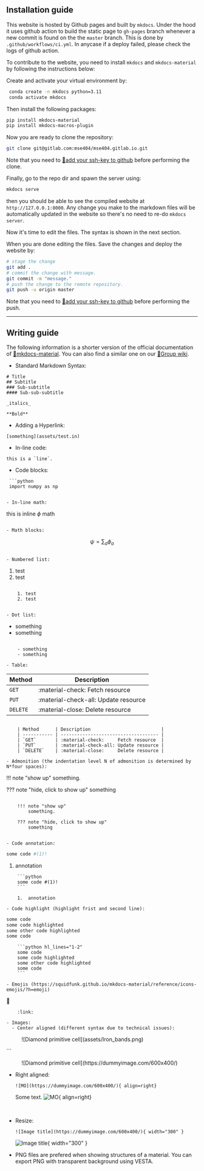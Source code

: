 ## Installation guide

This website is hosted by Github pages and built by `mkdocs`. Under the hood it
uses github action to build the static page to `gh-pages` branch whenever a
new commit is found on the the `master` branch. This is done by
`.github/workflows/ci.yml`. In anycase if a deploy failed, please check the logs
of github action.

To contribute to the website, you need to install `mkdocs` and
`mkdocs-material` by following the instructions below:

Create and activate your virtual environment by:

```bash
 conda create -n mkdocs python=3.11
 conda activate mkdocs
```

Then install the following packages:
```bash
pip install mkdocs-material
pip install mkdocs-macros-plugin
```

Now you are ready to clone the repository:
```bash
git clone git@gitlab.com:mse404/mse404.gitlab.io.git
```
Note that you need to [:link:add your ssh-key to github](https://docs.github.com/en/authentication/connecting-to-github-with-ssh/adding-a-new-ssh-key-to-your-github-account)
before performing the clone.

Finally, go to the repo dir and spawn the server using:
```bash
mkdocs serve
```
then you should be able to see the compiled website at `http://127.0.0.1:8000`. 
Any change you make to the markdown files will be automatically updated in the
website so there's no need to re-do `mkdocs server`.

Now it's time to edit the files. The syntax is shown in the next section.

When you are done editing the files. Save the changes and deploy the website by:
```bash
# stage the change
git add .
# commit the change with message.
git commit -m "message."
# push the change to the remote repository.
git push -u origin master
```
Note that you need to [:link:add your ssh-key to github](https://docs.github.com/en/authentication/connecting-to-github-with-ssh/adding-a-new-ssh-key-to-your-github-account)
before performing the push.

------------------------------------------------------------------------------

## Writing guide

The following information is a shorter version of the official documentation of
[:link:mkdocs-material](https://squidfunk.github.io/mkdocs-material/). You can
also find a similar one on our [:link:Group wiki](https://friendly-broccoli-22e4d939.pages.github.io/contributing/writing_wikis/#writing-wikis-basics).

- Standard Markdown Syntax:

```
# Title
## Subtitle
### Sub-subtitle
#### Sub-sub-subtitle

_italics_

**Bold**
```

- Adding a Hyperlink:
```
[something](assets/test.in)
```

- In-line code:
```
this is a `line`.
```

- Code blocks:
```
 ```python
 import numpy as np
 ```
```

- In-line math:
```
this is inline $\phi$ math
```

- Math blocks:
```
$$
\psi = \sum_a \phi_a
$$
```

- Numbered list:
```
1. test
2. test
```

    1. test
    2. test


- Dot list:
```
- something
- something
```

    - something
    - something

- Table:
```
| Method      | Description                          |
| ----------- | ------------------------------------ |
| `GET`       | :material-check:     Fetch resource  |
| `PUT`       | :material-check-all: Update resource |
| `DELETE`    | :material-close:     Delete resource |
```

    | Method      | Description                          |
    | ----------- | ------------------------------------ |
    | `GET`       | :material-check:     Fetch resource  |
    | `PUT`       | :material-check-all: Update resource |
    | `DELETE`    | :material-close:     Delete resource |

- Admonition (the indentation level N of admonition is determined by N*four spaces):
```
!!! note "show up"
    something.
	
??? note "hide, click to show up"
    something
```

    !!! note "show up"
        something.
    	
    ??? note "hide, click to show up"
        something
    

- Code annotation:
```
 ```python
 some code #(1)!
 ```

1.  annotation
```
    ```python
    some code #(1)!
    ```
   
    1.  annotation

- Code highlight (highlight frist and second line):
```
 ```python hl_lines="1-2"
 some code
 some code highlighted
 some other code highlighted
 some code
 ```
```
    ```python hl_lines="1-2"
    some code
    some code highlighted
    some other code highlighted
    some code
    ```

- Emojis (https://squidfunk.github.io/mkdocs-material/reference/icons-emojis/?h=emoji)
```
:link:
```
    :link:

- Images:
  - Center aligned (different syntax due to technical issues):
  ```
  <figure markdown="span">
    ![Diamond primitive cell](assets/Iron_bands.png)
  </figure>
  ```
      <figure markdown="span">
        ![Diamond primitive cell](https://dummyimage.com/600x400/)
      </figure>

  - Right aligned:
    ```
    ![MO](https://dummyimage.com/600x400/){ align=right}
    ```

    Some text. ![MO](https://dummyimage.com/600x400/){ align=right}



</br>

  - Resize:
    ```
    ![Image title](https://dummyimage.com/600x400/){ width="300" }
    ```


    ![Image title](https://dummyimage.com/600x400/){ width="300" }

- PNG files are prefered when showing structures of a material. You can export
  PNG with transparent background using VESTA.

